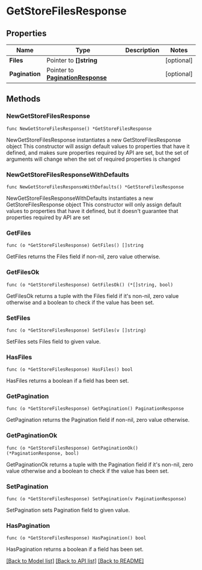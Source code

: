 # GetStoreFilesResponse

## Properties

Name | Type | Description | Notes
------------ | ------------- | ------------- | -------------
**Files** | Pointer to **[]string** |  | [optional] 
**Pagination** | Pointer to [**PaginationResponse**](PaginationResponse.md) |  | [optional] 

## Methods

### NewGetStoreFilesResponse

`func NewGetStoreFilesResponse() *GetStoreFilesResponse`

NewGetStoreFilesResponse instantiates a new GetStoreFilesResponse object
This constructor will assign default values to properties that have it defined,
and makes sure properties required by API are set, but the set of arguments
will change when the set of required properties is changed

### NewGetStoreFilesResponseWithDefaults

`func NewGetStoreFilesResponseWithDefaults() *GetStoreFilesResponse`

NewGetStoreFilesResponseWithDefaults instantiates a new GetStoreFilesResponse object
This constructor will only assign default values to properties that have it defined,
but it doesn't guarantee that properties required by API are set

### GetFiles

`func (o *GetStoreFilesResponse) GetFiles() []string`

GetFiles returns the Files field if non-nil, zero value otherwise.

### GetFilesOk

`func (o *GetStoreFilesResponse) GetFilesOk() (*[]string, bool)`

GetFilesOk returns a tuple with the Files field if it's non-nil, zero value otherwise
and a boolean to check if the value has been set.

### SetFiles

`func (o *GetStoreFilesResponse) SetFiles(v []string)`

SetFiles sets Files field to given value.

### HasFiles

`func (o *GetStoreFilesResponse) HasFiles() bool`

HasFiles returns a boolean if a field has been set.

### GetPagination

`func (o *GetStoreFilesResponse) GetPagination() PaginationResponse`

GetPagination returns the Pagination field if non-nil, zero value otherwise.

### GetPaginationOk

`func (o *GetStoreFilesResponse) GetPaginationOk() (*PaginationResponse, bool)`

GetPaginationOk returns a tuple with the Pagination field if it's non-nil, zero value otherwise
and a boolean to check if the value has been set.

### SetPagination

`func (o *GetStoreFilesResponse) SetPagination(v PaginationResponse)`

SetPagination sets Pagination field to given value.

### HasPagination

`func (o *GetStoreFilesResponse) HasPagination() bool`

HasPagination returns a boolean if a field has been set.


[[Back to Model list]](../README.md#documentation-for-models) [[Back to API list]](../README.md#documentation-for-api-endpoints) [[Back to README]](../README.md)


